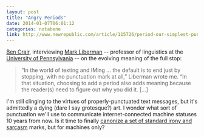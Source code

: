 ```yaml
---
layout: post
title: "Angry Periods"
date: 2014-01-07T06:01:12
categories: notabene
link: http://www.newrepublic.com/article/115726/period-our-simplest-punctuation-mark-has-become-sign-anger
---
```


[Ben Crair][ln1], interviewing [Mark Liberman][ln2] -- professor of linguistics at the [University of Pennsylvania][ln3] -- on the evolving meaning of the full stop:

> “In the world of texting and IMing … the default is to end just by stopping, with no punctuation mark at all,” Liberman wrote me. “In that situation, choosing to add a period also adds meaning because the reader(s) need to figure out why you did it. [...]

I'm still clinging to the virtues of properly-punctuated text messages, but it's admittedly a dying (dare I say grotesque?) art. I wonder what sort of punctuation we'll use to communicate internet-connected machine statuses 10 years from now. Is it time to finally [canonize a set of standard irony and sarcasm][ln4] marks, but for machines only?

[ln1]: http://bencrair.com/
[ln2]: http://www.ling.upenn.edu/~myl/
[ln3]: http://www.upenn.edu/
[ln4]: http://www.shadycharacters.co.uk/2011/09/irony-sarcasm-marks-part-1-of-3/

